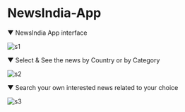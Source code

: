 # NewsIndia-App
▼ NewsIndia App interface

![s1](https://user-images.githubusercontent.com/54256792/145708048-c427b878-bdb9-4dbb-ae0e-3ee441b65df4.png)

▼ Select & See the news by Country or by Category

![s2](https://user-images.githubusercontent.com/54256792/145708049-f9a361b0-c3d3-4a4e-8dd3-af05228b72ad.png)

▼ Search your own interested news related to your choice

![s3](https://user-images.githubusercontent.com/54256792/145708050-ff13566c-26a3-4317-8a0e-29f7feb84573.png)
